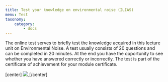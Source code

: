 ```yaml
---
title: Test your knowledge on environmental noise (ILIAS)
menu: Test
taxonomy:
    category:
        - docs
---
```

The online test serves to briefly test the knowledge acquired in this lecture unit on Environmental Noise. A test usually consists of 20 questions and can be completed in 20 minutes. At the end you have the opportunity to see whether you have answered correctly or incorrectly. The test is part of the certificate of achievement for your module certificate.

[center]
<a href="https://ilias.opengeoedu.de/ilias/goto_opengeoedu_tst_437.html" markdown="1" target="_blank">
![](/images/test.png?resize=200,200)
</a>
[/center]